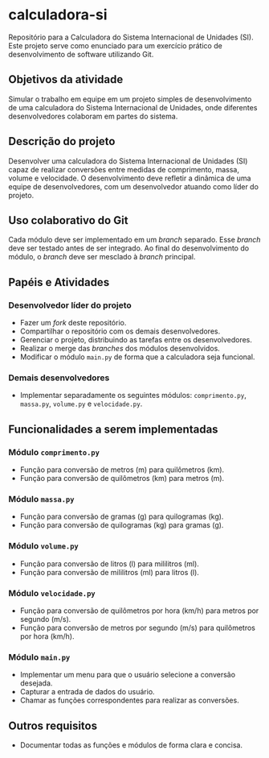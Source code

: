 # calculadora-si
Repositório para a Calculadora do Sistema Internacional de Unidades (SI). Este projeto serve como enunciado para um exercício prático de desenvolvimento de software utilizando Git.

## Objetivos da atividade
Simular o trabalho em equipe em um projeto simples de desenvolvimento de uma calculadora do Sistema Internacional de Unidades, onde diferentes desenvolvedores colaboram em partes do sistema.

## Descrição do projeto
Desenvolver uma calculadora do Sistema Internacional de Unidades (SI) capaz de realizar conversões entre medidas de comprimento, massa, volume e velocidade. O desenvolvimento deve refletir a dinâmica de uma equipe de desenvolvedores, com um desenvolvedor atuando como líder do projeto.

## Uso colaborativo do Git
Cada módulo deve ser implementado em um _branch_ separado. Esse _branch_ deve ser testado antes de ser integrado. Ao final do desenvolvimento do módulo, o _branch_ deve ser mesclado à _branch_ principal.

## Papéis e Atividades

### Desenvolvedor líder do projeto
- Fazer um _fork_ deste repositório.
- Compartilhar o repositório com os demais desenvolvedores.
- Gerenciar o projeto, distribuindo as tarefas entre os desenvolvedores.
- Realizar o merge das _branches_ dos módulos desenvolvidos.
- Modificar o módulo `main.py` de forma que a calculadora seja funcional.

### Demais desenvolvedores
- Implementar separadamente os seguintes módulos: `comprimento.py`, `massa.py`, `volume.py` e `velocidade.py`.

## Funcionalidades a serem implementadas
### Módulo `comprimento.py`
- Função para conversão de metros (m) para quilômetros (km).
- Função para conversão de quilômetros (km) para metros (m).

### Módulo `massa.py`
- Função para conversão de gramas (g) para quilogramas (kg).
- Função para conversão de quilogramas (kg) para gramas (g).

### Módulo `volume.py`
- Função para conversão de litros (l) para mililitros (ml).
- Função para conversão de mililitros (ml) para litros (l).

### Módulo `velocidade.py`
- Função para conversão de quilômetros por hora (km/h) para metros por segundo (m/s).
- Função para conversão de metros por segundo (m/s) para quilômetros por hora (km/h).

### Módulo `main.py`
- Implementar um menu para que o usuário selecione a conversão desejada.
- Capturar a entrada de dados do usuário.
- Chamar as funções correspondentes para realizar as conversões.

## Outros requisitos
- Documentar todas as funções e módulos de forma clara e concisa.
